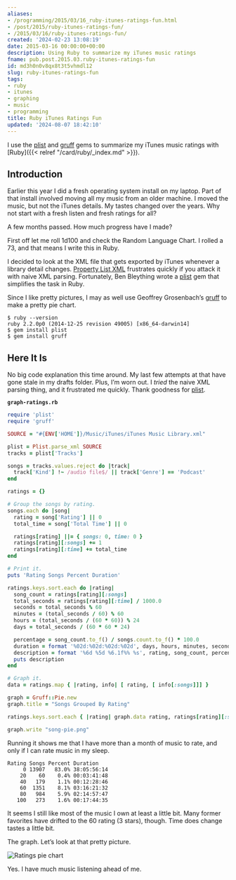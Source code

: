 ```yaml
---
aliases:
- /programming/2015/03/16_ruby-itunes-ratings-fun.html
- /post/2015/ruby-itunes-ratings-fun/
- /2015/03/16/ruby-itunes-ratings-fun/
created: '2024-02-23 13:08:19'
date: 2015-03-16 00:00:00+00:00
description: Using Ruby to summarize my iTunes music ratings
fname: pub.post.2015.03.ruby-itunes-ratings-fun
id: md3h0n0v8qx8t3t5vhmdl12
slug: ruby-itunes-ratings-fun
tags:
- ruby
- itunes
- graphing
- music
- programming
title: Ruby iTunes Ratings Fun
updated: '2024-08-07 18:42:10'
---
```


I use the [plist](https://github.com/bleything/plist) and [gruff](https://github.com/topfunky/gruff) gems to summarize my iTunes music ratings with [Ruby]({{< relref "/card/ruby/_index.md" >}}).

## Introduction

Earlier this year I did a fresh operating system install on my laptop. Part of that install involved moving all my music from an older machine. I moved the music, but not the iTunes details. My tastes changed over the years. Why not start with a fresh listen and fresh ratings for all?

A few months passed. How much progress have I made?

First off let me roll 1d100 and check the Random Language Chart. I rolled a 73, and that means I write this in Ruby.

I decided to look at the XML file that gets exported by iTunes whenever a library detail changes. [Property List XML](https://developer.apple.com/legacy/library/documentation/Darwin/Reference/ManPages/man5/plist.5.html) frustrates quickly if you attack it with naive XML parsing. Fortunately, Ben Bleything wrote a [plist](https://github.com/bleything/plist) gem that simplifies the task in Ruby.

Since I like pretty pictures, I may as well use Geoffrey Grosenbach’s [gruff](https://github.com/topfunky/gruff) to make a pretty pie chart.

```console
$ ruby --version
ruby 2.2.0p0 (2014-12-25 revision 49005) [x86_64-darwin14]
$ gem install plist
$ gem install gruff
```

## Here It Is

No big code explanation this time around. My last few attempts at that have gone stale in my drafts folder. Plus, I’m worn out. I *tried* the naive XML parsing thing, and it frustrated me quickly. Thank goodness for [plist](https://github.com/bleything/plist).

**`graph-ratings.rb`**

```ruby
require 'plist'
require 'gruff'

SOURCE = "#{ENV['HOME']}/Music/iTunes/iTunes Music Library.xml"

plist = Plist.parse_xml SOURCE
tracks = plist['Tracks']

songs = tracks.values.reject do |track|
  track['Kind'] !~ /audio file$/ || track['Genre'] == 'Podcast'
end

ratings = {}

# Group the songs by rating.
songs.each do |song|
  rating = song['Rating'] || 0
  total_time = song['Total Time'] || 0

  ratings[rating] ||= { songs: 0, time: 0 }
  ratings[rating][:songs] += 1
  ratings[rating][:time] += total_time
end

# Print it.
puts 'Rating Songs Percent Duration'

ratings.keys.sort.each do |rating|
  song_count = ratings[rating][:songs]
  total_seconds = ratings[rating][:time] / 1000.0
  seconds = total_seconds % 60
  minutes = (total_seconds / 60) % 60
  hours = (total_seconds / (60 * 60)) % 24
  days = total_seconds / (60 * 60 * 24)

  percentage = song_count.to_f() / songs.count.to_f() * 100.0
  duration = format '%02d:%02d:%02d:%02d', days, hours, minutes, seconds
  description = format '%6d %5d %6.1f%% %s', rating, song_count, percentage, duration
  puts description
end

# Graph it.
data = ratings.map { |rating, info| [ rating, [ info[:songs]]] }

graph = Gruff::Pie.new
graph.title = "Songs Grouped By Rating"

ratings.keys.sort.each { |rating| graph.data rating, ratings[rating][:songs] }

graph.write "song-pie.png"
```

Running it shows me that I have more than a month of music to rate, and only if I can rate music in my sleep.

```plaintext
Rating Songs Percent Duration
     0 13907   83.0% 38:05:56:14
    20    60    0.4% 00:03:41:48
    40   179    1.1% 00:12:28:46
    60  1351    8.1% 03:16:21:32
    80   984    5.9% 02:14:57:47
   100   273    1.6% 00:17:44:35
```

It seems I still like most of the music I own at least a little bit. Many former favorites have drifted to the 60 rating (3 stars), though. Time does change tastes a little bit.

The graph. Let’s look at that pretty picture.

![Ratings pie chart](assets/img/2015/song-pie.png)

Yes. I have much music listening ahead of me.